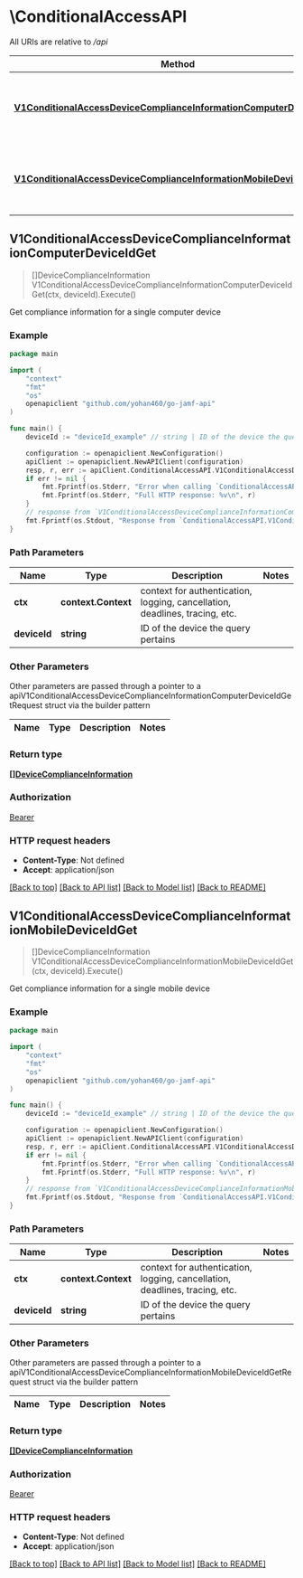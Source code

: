 # \ConditionalAccessAPI

All URIs are relative to */api*

Method | HTTP request | Description
------------- | ------------- | -------------
[**V1ConditionalAccessDeviceComplianceInformationComputerDeviceIdGet**](ConditionalAccessAPI.md#V1ConditionalAccessDeviceComplianceInformationComputerDeviceIdGet) | **Get** /v1/conditional-access/device-compliance-information/computer/{deviceId} | Get compliance information for a single computer device
[**V1ConditionalAccessDeviceComplianceInformationMobileDeviceIdGet**](ConditionalAccessAPI.md#V1ConditionalAccessDeviceComplianceInformationMobileDeviceIdGet) | **Get** /v1/conditional-access/device-compliance-information/mobile/{deviceId} | Get compliance information for a single mobile device



## V1ConditionalAccessDeviceComplianceInformationComputerDeviceIdGet

> []DeviceComplianceInformation V1ConditionalAccessDeviceComplianceInformationComputerDeviceIdGet(ctx, deviceId).Execute()

Get compliance information for a single computer device



### Example

```go
package main

import (
    "context"
    "fmt"
    "os"
    openapiclient "github.com/yohan460/go-jamf-api"
)

func main() {
    deviceId := "deviceId_example" // string | ID of the device the query pertains

    configuration := openapiclient.NewConfiguration()
    apiClient := openapiclient.NewAPIClient(configuration)
    resp, r, err := apiClient.ConditionalAccessAPI.V1ConditionalAccessDeviceComplianceInformationComputerDeviceIdGet(context.Background(), deviceId).Execute()
    if err != nil {
        fmt.Fprintf(os.Stderr, "Error when calling `ConditionalAccessAPI.V1ConditionalAccessDeviceComplianceInformationComputerDeviceIdGet``: %v\n", err)
        fmt.Fprintf(os.Stderr, "Full HTTP response: %v\n", r)
    }
    // response from `V1ConditionalAccessDeviceComplianceInformationComputerDeviceIdGet`: []DeviceComplianceInformation
    fmt.Fprintf(os.Stdout, "Response from `ConditionalAccessAPI.V1ConditionalAccessDeviceComplianceInformationComputerDeviceIdGet`: %v\n", resp)
}
```

### Path Parameters


Name | Type | Description  | Notes
------------- | ------------- | ------------- | -------------
**ctx** | **context.Context** | context for authentication, logging, cancellation, deadlines, tracing, etc.
**deviceId** | **string** | ID of the device the query pertains | 

### Other Parameters

Other parameters are passed through a pointer to a apiV1ConditionalAccessDeviceComplianceInformationComputerDeviceIdGetRequest struct via the builder pattern


Name | Type | Description  | Notes
------------- | ------------- | ------------- | -------------


### Return type

[**[]DeviceComplianceInformation**](DeviceComplianceInformation.md)

### Authorization

[Bearer](../README.md#Bearer)

### HTTP request headers

- **Content-Type**: Not defined
- **Accept**: application/json

[[Back to top]](#) [[Back to API list]](../README.md#documentation-for-api-endpoints)
[[Back to Model list]](../README.md#documentation-for-models)
[[Back to README]](../README.md)


## V1ConditionalAccessDeviceComplianceInformationMobileDeviceIdGet

> []DeviceComplianceInformation V1ConditionalAccessDeviceComplianceInformationMobileDeviceIdGet(ctx, deviceId).Execute()

Get compliance information for a single mobile device



### Example

```go
package main

import (
    "context"
    "fmt"
    "os"
    openapiclient "github.com/yohan460/go-jamf-api"
)

func main() {
    deviceId := "deviceId_example" // string | ID of the device the query pertains

    configuration := openapiclient.NewConfiguration()
    apiClient := openapiclient.NewAPIClient(configuration)
    resp, r, err := apiClient.ConditionalAccessAPI.V1ConditionalAccessDeviceComplianceInformationMobileDeviceIdGet(context.Background(), deviceId).Execute()
    if err != nil {
        fmt.Fprintf(os.Stderr, "Error when calling `ConditionalAccessAPI.V1ConditionalAccessDeviceComplianceInformationMobileDeviceIdGet``: %v\n", err)
        fmt.Fprintf(os.Stderr, "Full HTTP response: %v\n", r)
    }
    // response from `V1ConditionalAccessDeviceComplianceInformationMobileDeviceIdGet`: []DeviceComplianceInformation
    fmt.Fprintf(os.Stdout, "Response from `ConditionalAccessAPI.V1ConditionalAccessDeviceComplianceInformationMobileDeviceIdGet`: %v\n", resp)
}
```

### Path Parameters


Name | Type | Description  | Notes
------------- | ------------- | ------------- | -------------
**ctx** | **context.Context** | context for authentication, logging, cancellation, deadlines, tracing, etc.
**deviceId** | **string** | ID of the device the query pertains | 

### Other Parameters

Other parameters are passed through a pointer to a apiV1ConditionalAccessDeviceComplianceInformationMobileDeviceIdGetRequest struct via the builder pattern


Name | Type | Description  | Notes
------------- | ------------- | ------------- | -------------


### Return type

[**[]DeviceComplianceInformation**](DeviceComplianceInformation.md)

### Authorization

[Bearer](../README.md#Bearer)

### HTTP request headers

- **Content-Type**: Not defined
- **Accept**: application/json

[[Back to top]](#) [[Back to API list]](../README.md#documentation-for-api-endpoints)
[[Back to Model list]](../README.md#documentation-for-models)
[[Back to README]](../README.md)

